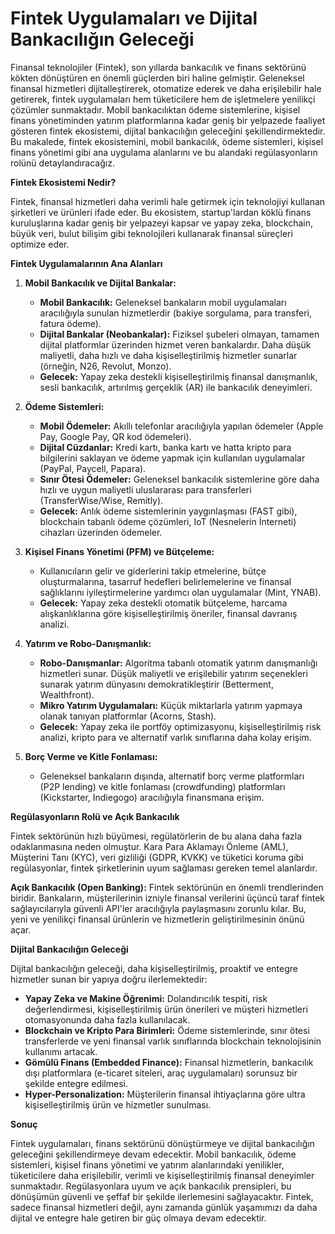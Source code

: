 # Fintek Uygulamaları ve Dijital Bankacılığın Geleceği

Finansal teknolojiler (Fintek), son yıllarda bankacılık ve finans sektörünü kökten dönüştüren en önemli güçlerden biri haline gelmiştir. Geleneksel finansal hizmetleri dijitalleştirerek, otomatize ederek ve daha erişilebilir hale getirerek, fintek uygulamaları hem tüketicilere hem de işletmelere yenilikçi çözümler sunmaktadır. Mobil bankacılıktan ödeme sistemlerine, kişisel finans yönetiminden yatırım platformlarına kadar geniş bir yelpazede faaliyet gösteren fintek ekosistemi, dijital bankacılığın geleceğini şekillendirmektedir. Bu makalede, fintek ekosistemini, mobil bankacılık, ödeme sistemleri, kişisel finans yönetimi gibi ana uygulama alanlarını ve bu alandaki regülasyonların rolünü detaylandıracağız.

**Fintek Ekosistemi Nedir?**

Fintek, finansal hizmetleri daha verimli hale getirmek için teknolojiyi kullanan şirketleri ve ürünleri ifade eder. Bu ekosistem, startup'lardan köklü finans kuruluşlarına kadar geniş bir yelpazeyi kapsar ve yapay zeka, blockchain, büyük veri, bulut bilişim gibi teknolojileri kullanarak finansal süreçleri optimize eder.

**Fintek Uygulamalarının Ana Alanları**

1.  **Mobil Bankacılık ve Dijital Bankalar:**
    *   **Mobil Bankacılık:** Geleneksel bankaların mobil uygulamaları aracılığıyla sunulan hizmetlerdir (bakiye sorgulama, para transferi, fatura ödeme).
    *   **Dijital Bankalar (Neobankalar):** Fiziksel şubeleri olmayan, tamamen dijital platformlar üzerinden hizmet veren bankalardır. Daha düşük maliyetli, daha hızlı ve daha kişiselleştirilmiş hizmetler sunarlar (örneğin, N26, Revolut, Monzo).
    *   **Gelecek:** Yapay zeka destekli kişiselleştirilmiş finansal danışmanlık, sesli bankacılık, artırılmış gerçeklik (AR) ile bankacılık deneyimleri.

2.  **Ödeme Sistemleri:**
    *   **Mobil Ödemeler:** Akıllı telefonlar aracılığıyla yapılan ödemeler (Apple Pay, Google Pay, QR kod ödemeleri).
    *   **Dijital Cüzdanlar:** Kredi kartı, banka kartı ve hatta kripto para bilgilerini saklayan ve ödeme yapmak için kullanılan uygulamalar (PayPal, Paycell, Papara).
    *   **Sınır Ötesi Ödemeler:** Geleneksel bankacılık sistemlerine göre daha hızlı ve uygun maliyetli uluslararası para transferleri (TransferWise/Wise, Remitly).
    *   **Gelecek:** Anlık ödeme sistemlerinin yaygınlaşması (FAST gibi), blockchain tabanlı ödeme çözümleri, IoT (Nesnelerin İnterneti) cihazları üzerinden ödemeler.

3.  **Kişisel Finans Yönetimi (PFM) ve Bütçeleme:**
    *   Kullanıcıların gelir ve giderlerini takip etmelerine, bütçe oluşturmalarına, tasarruf hedefleri belirlemelerine ve finansal sağlıklarını iyileştirmelerine yardımcı olan uygulamalar (Mint, YNAB).
    *   **Gelecek:** Yapay zeka destekli otomatik bütçeleme, harcama alışkanlıklarına göre kişiselleştirilmiş öneriler, finansal davranış analizi.

4.  **Yatırım ve Robo-Danışmanlık:**
    *   **Robo-Danışmanlar:** Algoritma tabanlı otomatik yatırım danışmanlığı hizmetleri sunar. Düşük maliyetli ve erişilebilir yatırım seçenekleri sunarak yatırım dünyasını demokratikleştirir (Betterment, Wealthfront).
    *   **Mikro Yatırım Uygulamaları:** Küçük miktarlarla yatırım yapmaya olanak tanıyan platformlar (Acorns, Stash).
    *   **Gelecek:** Yapay zeka ile portföy optimizasyonu, kişiselleştirilmiş risk analizi, kripto para ve alternatif varlık sınıflarına daha kolay erişim.

5.  **Borç Verme ve Kitle Fonlaması:**
    *   Geleneksel bankaların dışında, alternatif borç verme platformları (P2P lending) ve kitle fonlaması (crowdfunding) platformları (Kickstarter, Indiegogo) aracılığıyla finansmana erişim.

**Regülasyonların Rolü ve Açık Bankacılık**

Fintek sektörünün hızlı büyümesi, regülatörlerin de bu alana daha fazla odaklanmasına neden olmuştur. Kara Para Aklamayı Önleme (AML), Müşterini Tanı (KYC), veri gizliliği (GDPR, KVKK) ve tüketici koruma gibi regülasyonlar, fintek şirketlerinin uyum sağlaması gereken temel alanlardır.

**Açık Bankacılık (Open Banking):** Fintek sektörünün en önemli trendlerinden biridir. Bankaların, müşterilerinin izniyle finansal verilerini üçüncü taraf fintek sağlayıcılarıyla güvenli API'ler aracılığıyla paylaşmasını zorunlu kılar. Bu, yeni ve yenilikçi finansal ürünlerin ve hizmetlerin geliştirilmesinin önünü açar.

**Dijital Bankacılığın Geleceği**

Dijital bankacılığın geleceği, daha kişiselleştirilmiş, proaktif ve entegre hizmetler sunan bir yapıya doğru ilerlemektedir:

*   **Yapay Zeka ve Makine Öğrenimi:** Dolandırıcılık tespiti, risk değerlendirmesi, kişiselleştirilmiş ürün önerileri ve müşteri hizmetleri otomasyonunda daha fazla kullanılacak.
*   **Blockchain ve Kripto Para Birimleri:** Ödeme sistemlerinde, sınır ötesi transferlerde ve yeni finansal varlık sınıflarında blockchain teknolojisinin kullanımı artacak.
*   **Gömülü Finans (Embedded Finance):** Finansal hizmetlerin, bankacılık dışı platformlara (e-ticaret siteleri, araç uygulamaları) sorunsuz bir şekilde entegre edilmesi.
*   **Hyper-Personalization:** Müşterilerin finansal ihtiyaçlarına göre ultra kişiselleştirilmiş ürün ve hizmetler sunulması.

**Sonuç**

Fintek uygulamaları, finans sektörünü dönüştürmeye ve dijital bankacılığın geleceğini şekillendirmeye devam edecektir. Mobil bankacılık, ödeme sistemleri, kişisel finans yönetimi ve yatırım alanlarındaki yenilikler, tüketicilere daha erişilebilir, verimli ve kişiselleştirilmiş finansal deneyimler sunmaktadır. Regülasyonlara uyum ve açık bankacılık prensipleri, bu dönüşümün güvenli ve şeffaf bir şekilde ilerlemesini sağlayacaktır. Fintek, sadece finansal hizmetleri değil, aynı zamanda günlük yaşamımızı da daha dijital ve entegre hale getiren bir güç olmaya devam edecektir.